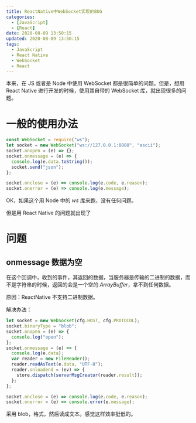 ```yaml
---
title: ReactNative中WebSocket实现的BUG
categories:
  - [JavaScript]
  - [React]
date: 2020-08-09 13:50:15
updated: 2020-08-09 13:50:15
tags:
  - JavaScript
  - React Native
  - WebSocket
  - React
---
```


本来，在 JS 或者是 Node 中使用 WebSocket 都是很简单的问题。但是，想用 React Native 进行开发的时候，使用其自带的 WebSocket 库，就出现很多的问题。

<!--more-->

# 一般的使用办法

```js
const WebSocket = require("ws");
let socket = new WebSocket("ws://127.0.0.1:8888", "ascii");
socket.onopen = (e) => {};
socket.onmessage = (e) => {
  console.log(e.data.toString());
  socket.send("json");
};

socket.onclose = (e) => console.log(e.code, e.reason);
socket.onerror = (e) => console.log(e.message);
```

OK，如果这个用 Node 中的 _ws_ 库来跑，没有任何问题。

但是用 React Native 的问题就出现了

# 问题

## onmessage 数据为空

在这个回调中，收到的事件，其返回的数据，当服务器是传输的二进制的数据，而不是字符串的时候，返回的会是一个空的 _ArrayBuffer_，拿不到任何数据。

原因：ReactNative 不支持二进制数据。

解决办法：

```js
let socket = new WebSocket(cfg.HOST, cfg.PROTOCOL);
socket.binaryType = "blob";
socket.onopen = (e) => {
  console.log("open");
};
socket.onmessage = (e) => {
  console.log(e.data);
  var reader = new FileReader();
  reader.readAsText(e.data, "UTF-8");
  reader.onloadend = (ev) => {
    store.dispatch(serverMsgCreator(reader.result));
  };
};

socket.onclose = (e) => console.log(e.code, e.reason);
socket.onerror = (e) => console.error(e.message);
```

采用 blob，格式，然后读成文本。感觉这样效率挺低的。
